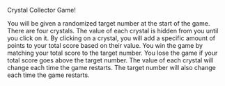 Crystal Collector Game!

You will be given a randomized target number at the start of the game. There are four crystals. The value of each crystal is hidden from you until you click on it. By clicking on a crystal, you will add a specific amount of points to your total score based on their value. You win the game by matching your total score to the target number. You lose the game if your total score goes above the target number. The value of each crystal will change each time the game restarts. The target number will also change each time the game restarts.  
